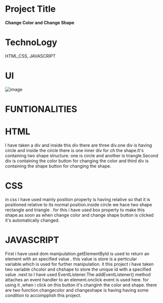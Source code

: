 # Project Title
**Change Color and Change Shape**
# TechnoLogy
HTML,CSS, JAVASCRIPT
# UI
![image](https://github.com/Animesh5106/day-10_class_assignment/assets/70014233/e1793b0c-0796-452f-a84e-bb4a7561034c)
# FUNTIONALITIES 
# HTML
I have taken a div and inside this div there are three div.one div is having circle and inside the circle there is one inner div for ch the shape.It's containing two shape structure. one is circle and another is triangle.Second div is containing the color button for changing the color and third div is containing the shape button for changing the shape.
# CSS
in css i have used mainly position property is having relative so that it is positioned relative to its normal position.inside circle we hace two shape rectangle and triangle . for this i have used box property  to make this shape.as soon as when change color and change shape button is clicked it's automatically changed.

# JAVASCRIPT
First i have used dom manipulation.getElementById is used to return an element with an specified value . this value is store is a perticular variable.which is used for further manipulation. it this project i have taken two variable chcolor and chshape to store the unique id with a specified value .next to I have used EventListener.The addEventListener() method attaches an event handler to an element.onclick event is used here. for using it ,when i click on this button it's changinh the color and shape. there are two function changecolor and changeshape is having having some condition to accompplish this project.





